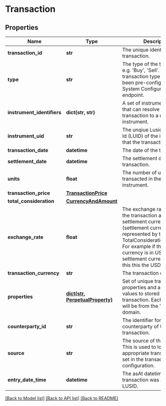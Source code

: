 # Transaction

## Properties
Name | Type | Description | Notes
------------ | ------------- | ------------- | -------------
**transaction_id** | **str** | The unique identifier for the transaction. | 
**type** | **str** | The type of the transaction e.g. &#39;Buy&#39;, &#39;Sell&#39;. The transaction type should have been pre-configured via the System Configuration API endpoint. | 
**instrument_identifiers** | **dict(str, str)** | A set of instrument identifiers that can resolve the transaction to a unique instrument. | [optional] 
**instrument_uid** | **str** | The unqiue Lusid Instrument Id (LUID) of the instrument that the transaction is in. | 
**transaction_date** | **datetime** | The date of the transaction. | 
**settlement_date** | **datetime** | The settlement date of the transaction. | 
**units** | **float** | The number of units transacted in the associated instrument. | 
**transaction_price** | [**TransactionPrice**](TransactionPrice.md) |  | [optional] 
**total_consideration** | [**CurrencyAndAmount**](CurrencyAndAmount.md) |  | 
**exchange_rate** | **float** | The exchange rate between the transaction and settlement currency (settlement currency being represented by the TotalConsideration.Currency). For example if the transaction currency is in USD and the settlement currency is in GBP this this the USD/GBP rate. | [optional] 
**transaction_currency** | **str** | The transaction currency. | [optional] 
**properties** | [**dict(str, PerpetualProperty)**](PerpetualProperty.md) | Set of unique transaction properties and associated values to stored with the transaction. Each property will be from the &#39;Transaction&#39; domain. | [optional] 
**counterparty_id** | **str** | The identifier for the counterparty of the transaction. | [optional] 
**source** | **str** | The source of the transaction. This is used to look up the appropriate transaction group set in the transaction type configuration. | [optional] 
**entry_date_time** | **datetime** | The asAt datetime that the transaction was added to LUSID. | [optional] 

[[Back to Model list]](../README.md#documentation-for-models) [[Back to API list]](../README.md#documentation-for-api-endpoints) [[Back to README]](../README.md)


